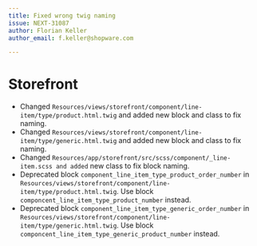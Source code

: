 ```yaml
---
title: Fixed wrong twig naming
issue: NEXT-31087
author: Florian Keller
author_email: f.keller@shopware.com

---
```

# Storefront
* Changed `Resources/views/storefront/component/line-item/type/product.html.twig` and added new block and class to fix naming.
* Changed `Resources/views/storefront/component/line-item/type/generic.html.twig` and added new block and class to fix naming.
* Changed `Resources/app/storefront/src/scss/component/_line-item.scss and added` new class to fix block naming.
* Deprecated block `component_line_item_type_product_order_number` in `Resources/views/storefront/component/line-item/type/product.html.twig`. Use block `componcent_line_item_type_product_number` instead.
* Deprecated block `component_line_item_type_generic_order_number` in `Resources/views/storefront/component/line-item/type/generic.html.twig`. Use block `componcent_line_item_type_generic_product_number` instead.
